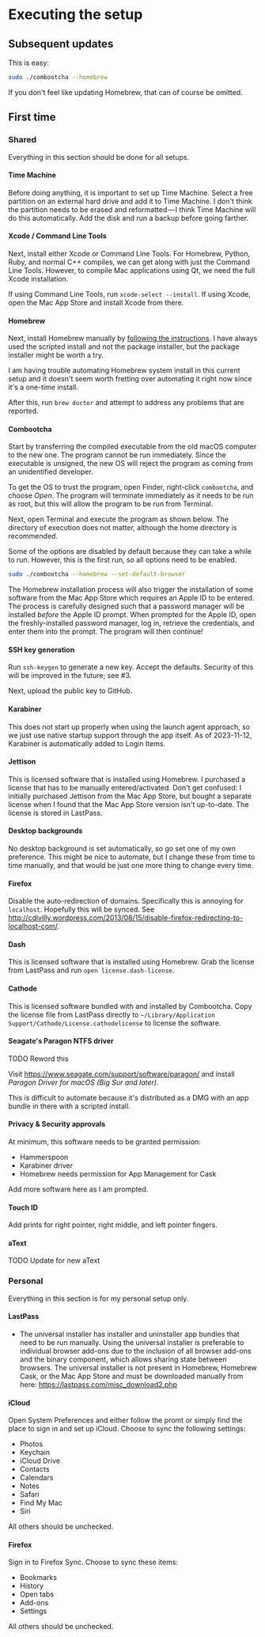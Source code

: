 # Executing the setup

## Subsequent updates

This is easy:

```bash
sudo ./combootcha --homebrew
```

If you don't feel like updating Homebrew, that can of course be omitted.

## First time

### Shared

Everything in this section should be done for all setups.

#### Time Machine

Before doing anything, it is important to set up Time Machine. Select a free partition on an external hard drive and add it to Time Machine. I don't think the partition needs to be erased and reformatted — I think Time Machine will do this automatically. Add the disk and run a backup before going farther.

#### Xcode / Command Line Tools

Next, install either Xcode or Command Line Tools. For Homebrew, Python, Ruby, and normal C++ compiles, we can get along with just the Command Line Tools. However, to compile Mac applications using Qt, we need the full Xcode installation.

If using Command Line Tools, run `xcode-select --install`. If using Xcode, open the Mac App Store and install Xcode from there.

#### Homebrew

Next, install Homebrew manually by [following the instructions](https://brew.sh/#install). I have always used the scripted install and not the package installer, but the package installer might be worth a try.

I am having trouble automating Homebrew system install in this current setup and it doesn't seem worth fretting over automating it right now since it's a one-time install.

After this, run `brew doctor` and attempt to address any problems that are reported.

#### Combootcha

Start by transferring the compiled executable from the old macOS computer to the new one. The program cannot be run immediately. Since the executable is unsigned, the new OS will reject the program as coming from an unidentified developer.

To get the OS to trust the program, open Finder, right-click `combootcha`, and choose *Open*. The program will terminate immediately as it needs to be run as root, but this will allow the program to be run from Terminal.

Next, open Terminal and execute the program as shown below. The directory of execution does not matter, although the home directory is recommended.

Some of the options are disabled by default because they can take a while to run. However, this is the first run, so all options need to be enabled.

```bash
sudo ./combootcha --homebrew --set-default-browser
```

The Homebrew installation process will also trigger the installation of some software from the Mac App Store which requires an Apple ID to be entered. The process is carefully designed such that a password manager will be installed *before* the Apple ID prompt. When prompted for the Apple ID, open the freshly-installed password manager, log in, retrieve the credentials, and enter them into the prompt. The program will then continue!

#### SSH key generation

Run `ssh-keygen` to generate a new key. Accept the defaults. Security of this will be improved in the future; see #3.

<!-- Password for GitHub is only available after Combootcha is run -->

Next, upload the public key to GitHub.

#### Karabiner

This does not start up properly when using the launch agent approach, so we just use native startup support through the app itself. As of 2023-11-12, Karabiner is automatically added to Login Items.

#### Jettison

This is licensed software that is installed using Homebrew. I purchased a license that has to be manually entered/activated. Don't get confused: I initially purchased Jettison from the Mac App Store, but bought a separate license when I found that the Mac App Store version isn't up-to-date. The license is stored in LastPass.

#### Desktop backgrounds

No desktop background is set automatically, so go set one of my own preference. This might be nice to automate, but I change these from time to time manually, and that would be just one more thing to change every time.

#### Firefox

Disable the auto-redirection of domains. Specifically this is annoying for `localhost`. Hopefully this will be synced. See http://cdivilly.wordpress.com/2013/08/15/disable-firefox-redirecting-to-localhost-com/.

#### Dash

This is licensed software that is installed using Homebrew. Grab the license from LastPass and run `open license.dash-license`.

#### Cathode

This is licensed software bundled with and installed by Combootcha. Copy the license file from LastPass directly to `~/Library/Application Support/Cathode/License.cathodelicense` to license the software.

#### Seagate's Paragon NTFS driver

TODO Reword this

Visit https://www.seagate.com/support/software/paragon/ and install *Paragon Driver for macOS (Big Sur and later)*.

This is difficult to automate because it's distributed as a DMG with an app bundle in there with a scripted install.

#### Privacy & Security approvals

At minimum, this software needs to be granted permission:

- Hammerspoon
- Karabiner driver
- Homebrew needs permission for App Management for Cask

Add more software here as I am prompted.

#### Touch ID

Add prints for right pointer, right middle, and left pointer fingers.

#### aText

TODO Update for new aText

<!-- This is licensed software that is installed using Homebrew Cask. I purchased it from the Mac App Store (MAS). However, as stated in [aText Support](http://www.trankynam.com/atext/support.html), the non-MAS version generally works better. You'll have to follow the process to migrate your MAS license to get the non-MAS version working. -->

<!-- When using the launch agent approach to start up aText, it does not validate the license. So we're just going for the regular startup process. -->

### Personal

Everything in this section is for my personal setup only.

#### LastPass

  - The universal installer has installer and uninstaller app bundles that need to be run manually. Using the universal installer is preferable to individual browser add-ons due to the inclusion of all browser add-ons and the binary component, which allows sharing state between browsers. The universal installer is not present in Homebrew, Homebrew Cask, or the Mac App Store and must be downloaded manually from here: https://lastpass.com/misc_download2.php

#### iCloud

Open System Preferences and either follow the promt or simply find the place to sign in and set up iCloud. Choose to sync the following settings:

- Photos
- Keychain
- iCloud Drive
- Contacts
- Calendars
- Notes
- Safari
- Find My Mac
- Siri

All others should be unchecked.

#### Firefox

Sign in to Firefox Sync. Choose to sync these items:

- Bookmarks
- History
- Open tabs
- Add-ons
- Settings

All others should be unchecked.

